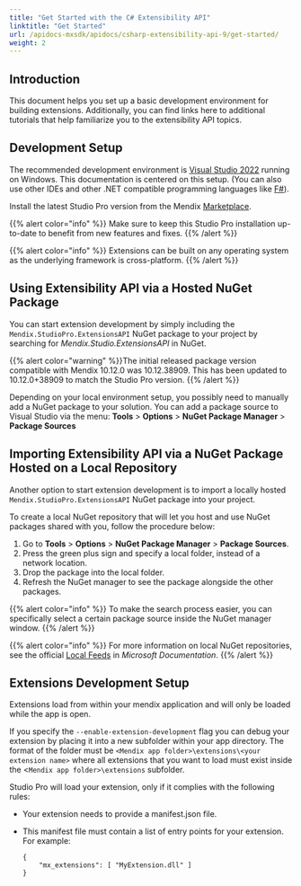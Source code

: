 ```yaml
---
title: "Get Started with the C# Extensibility API"
linktitle: "Get Started"
url: /apidocs-mxsdk/apidocs/csharp-extensibility-api-9/get-started/
weight: 2
---
```


## Introduction

This document helps you set up a basic development environment for building extensions. Additionally, you can find links here to additional tutorials that help familiarize you to the extensibility API topics.

## Development Setup

The recommended development environment is [Visual Studio 2022](https://visualstudio.microsoft.com/) running on Windows. This documentation is centered on this setup. (You can also use other IDEs and other .NET compatible programming languages like [F#](https://fsharp.org/)).

Install the latest Studio Pro version from the Mendix [Marketplace](https://marketplace.mendix.com/link/studiopro/).

{{% alert color="info" %}}
Make sure to keep this Studio Pro installation up-to-date to benefit from new features and fixes.
{{% /alert %}}

{{% alert color="info" %}}
Extensions can be built on any operating system as the underlying framework is cross-platform.
{{% /alert %}}

## Using Extensibility API via a Hosted NuGet Package

You can start extension development by simply including the `Mendix.StudioPro.ExtensionsAPI` NuGet package to your project by searching for *Mendix.Studio.ExtensionsAPI* in NuGet.

{{% alert color="warning" %}}The initial released package version compatible with Mendix 10.12.0 was 10.12.38909. This has been updated to 10.12.0+38909 to match the Studio Pro version.
{{% /alert %}}

Depending on your local environment setup, you possibly need to manually add a NuGet package to your solution. You can add a package source to Visual Studio via the menu: **Tools** > **Options** > **NuGet Package Manager** > **Package Sources**

## Importing Extensibility API via a NuGet Package Hosted on a Local Repository

Another option to start extension development is to import a locally hosted `Mendix.StudioPro.ExtensionsAPI` NuGet package into your project.  

To create a local NuGet repository that will let you host and use NuGet packages shared with you, follow the procedure below:

1. Go to **Tools** > **Options** > **NuGet Package Manager** > **Package Sources**.
2. Press the green plus sign and specify a local folder, instead of a network location.
3. Drop the package into the local folder.
4. Refresh the NuGet manager to see the package alongside the other packages.

{{% alert color="info" %}}
To make the search process easier, you can specifically select a certain package source inside the NuGet manager window.
{{% /alert %}}

{{% alert color="info" %}}
For more information on local NuGet repositories, see the official [Local Feeds](https://learn.microsoft.com/en-us/nuget/hosting-packages/local-feeds) in *Microsoft Documentation*.
{{% /alert %}}

## Extensions Development Setup

Extensions load from within your mendix application and will only be loaded while the app is open. 

If you specify the `--enable-extension-development` flag you can debug your extension by placing it into a new subfolder within your app directory. The format of the folder must be `<Mendix app folder>\extensions\<your extension name>` where all extensions that you want to load must exist inside the <`Mendix app folder>\extensions` subfolder.

Studio Pro will load your extension, only if it complies with the following rules:

* Your extension needs to provide a manifest.json file. 
* This manifest file must contain a list of entry points for your extension. For example:

    ```
    {
        "mx_extensions": [ "MyExtension.dll" ]
    }
    ```

